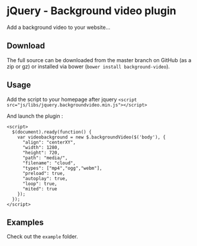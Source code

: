 # jQuery - Background video plugin

Add a background video to your website…

## Download

The full source can be downloaded from the master branch on GitHub (as a zip or gz) or installed via bower (`bower install background-video`).

## Usage

Add the script to your homepage after jquery `<script src="js/libs/jquery.backgroundvideo.min.js"></script>`

And launch the plugin :

    <script>
      $(document).ready(function() {
        var videobackground = new $.backgroundVideo($('body'), {
          "align": "centerXY",
          "width": 1280,
          "height": 720,
          "path": "media/",
          "filename": "cloud",
          "types": ["mp4","ogg","webm"],
          "preload": true,
          "autoplay": true,
          "loop": true,
          "mited": true
        });
      });
    </script>


## Examples

Check out the `example` folder.
